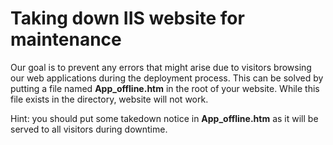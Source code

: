 # Taking down IIS website for maintenance
Our goal is to prevent any errors that might arise due to visitors browsing our web applications during the deployment process. This can be solved by putting a file named **App_offline.htm** in the root of your website. While this file exists in the directory, website will not work.

Hint: you should put some takedown notice in **App_offline.htm** as it will be served to all visitors during downtime.
